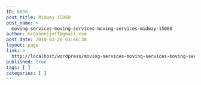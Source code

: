 ```yaml
---
ID: 6056
post_title: Midway 15060
post_name: >
  moving-services-moving-services-moving-services-midway-15060
author: mrgabonijeff@gmail.com
post_date: 2018-03-28 01:46:38
layout: page
link: >
  http://localhost/wordpress/moving-services-moving-services-moving-services-midway-15060/
published: true
tags: [ ]
categories: [ ]
---
```

